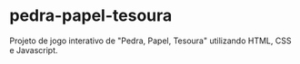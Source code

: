 # pedra-papel-tesoura
Projeto de jogo interativo de "Pedra, Papel, Tesoura" utilizando HTML, CSS e Javascript.
